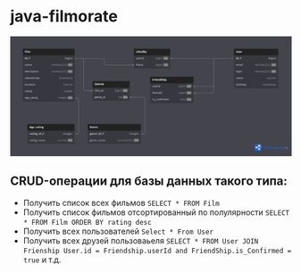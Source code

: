 # java-filmorate

![ER-diagram for DB this app](https://github.com/FeelingPancake/java-filmorate/blob/main/Filmorate_DB.png)

## CRUD-операции для базы данных такого типа:
* Получить список всех фильмов
  `SELECT * FROM Film`
* Получить список фильмов отсортированный по полулярности
  `SELECT * FROM Film ORDER BY rating desc`
* Получить всех пользователей
  `Select * From User`  
* Получить всех друзей пользоваьеля
  `SELECT * FROM User JOIN Frienship User.id = Friendship.userId and FriendShip.is_Confirmed = true`
и т.д. 
